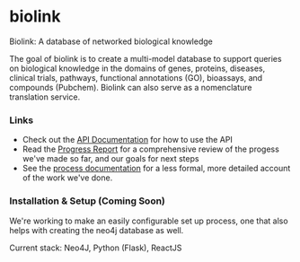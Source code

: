 # biolink
Biolink: A database of networked biological knowledge

The goal of biolink is to create a multi-model database to support queries on biological knowledge in the domains of genes, proteins, diseases, clinical trials, pathways, functional annotations (GO), bioassays, and compounds (Pubchem). Biolink can also serve as a nomenclature translation service.

### Links

- Check out the [API Documentation](./doc/api/endpoints.md) for how to use the API
- Read the [Progress Report](./docs/Biolink.pdf) for a comprehensive review of the progess we've made so far, and our goals for next steps
- See the [process documentation](./docs/process.md) for a less formal, more detailed account of the work we've done.

### Installation & Setup (Coming Soon)
We're working to make an easily configurable set up process, one that also helps with creating the neo4j database as well.


Current stack: Neo4J, Python (Flask), ReactJS
